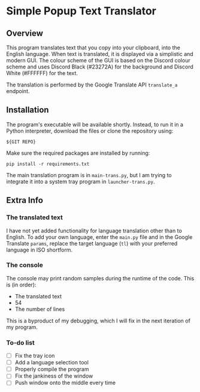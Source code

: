 # Simple Popup Text Translator
## Overview
This program translates text that you copy into your clipboard, into the English language. When text is translated, it is displayed via a simplistic and modern GUI. The colour scheme of the GUI is based on the Discord colour scheme and uses Discord Black (#23272A) for the background and Discord White (#FFFFFF) for the text.

The translation is performed by the Google Translate API `translate_a` endpoint.

## Installation
The program's executable will be available shortly. Instead, to run it in a Python interpreter, download the files or clone the repository using:

`${GIT REPO}`

Make sure the required packages are installed by running:

`pip install -r requirements.txt`

The main translation program is in `main-trans.py`, but I am trying to integrate it into a system tray program in `launcher-trans.py`.

## Extra Info
### The translated text
I have not yet added functionality for language translation other than to English. To add your own language, enter the `main.py` file and in the Google Translate `params`, replace the target language (`tl`) with your preferred language in ISO shortform.
### The console
The console may print random samples during the runtime of the code. This is (in order):

 - The translated text
 - 54
 - The number of lines
 
This is a byproduct of my debugging, which I will fix in the next iteration of my program.
### To-do list
- [ ] Fix the tray icon
- [ ] Add a language selection tool
- [ ] Properly compile the program
- [ ] Fix the jankiness of the window
- [ ] Push window onto the middle every time
